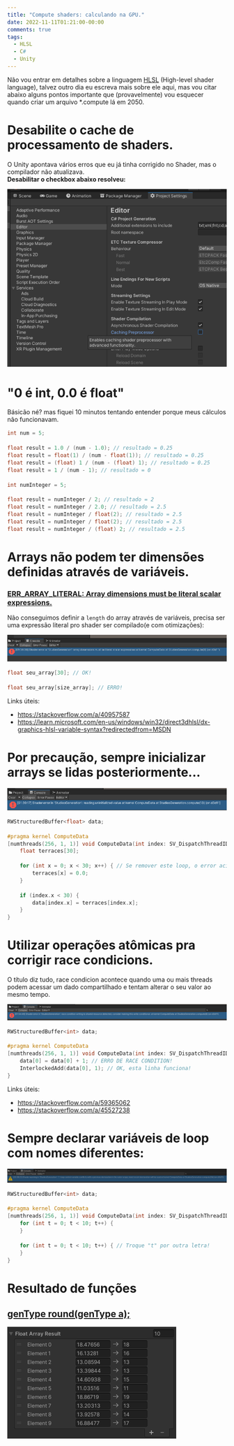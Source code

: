 ```yaml
---
title: "Compute shaders: calculando na GPU."
date: 2022-11-11T01:21:00-00:00
comments: true
tags:
  - HLSL
  - C#
  - Unity
---
```


Não vou entrar em detalhes sobre a linguagem [HLSL](https://learn.microsoft.com/en-us/windows/win32/direct3dhlsl/dx-graphics-hlsl) (High-level shader language), talvez outro dia eu escreva mais sobre ele aqui, mas vou citar abaixo alguns pontos importante que (provavelmente) vou esquecer quando criar um arquivo *.compute lá em 2050.

# Desabilite o cache de processamento de shaders.

O Unity apontava vários erros que eu já tinha corrigido no Shader, mas o compilador não atualizava.<br>
**Desabilitar o checkbox abaixo resolveu:**

![](2022-11-12-18-50-35.png)

# "0 é int, 0.0 é float"

Básicão né? mas fiquei 10 minutos tentando entender porque meus cálculos não funcionavam.<br>

```c
int num = 5;

float result = 1.0 / (num - 1.0); // resultado = 0.25
float result = float(1) / (num - float(1)); // resultado = 0.25
float result = (float) 1 / (num - (float) 1); // resultado = 0.25
float result = 1 / (num - 1); // resultado = 0

int numInteger = 5;

float result = numInteger / 2; // resultado = 2
float result = numInteger / 2.0; // resultado = 2.5
float result = numInteger / float(2); // resultado = 2.5
float result = numInteger / float(2); // resultado = 2.5
float result = numInteger / (float) 2; // resultado = 2.5
```

# Arrays não podem ter dimensões definidas através de variáveis.

### [ERR_ARRAY_LITERAL: Array dimensions must be literal scalar expressions.](https://learn.microsoft.com/en-us/windows/win32/direct3dhlsl/hlsl-errors-and-warnings)

Não conseguimos definir a `length` do array através de variáveis, precisa ser uma expressão literal pro shader ser compilado(e com otimizações):

![](2022-11-11-01-36-58.png)

```c
float seu_array[30]; // OK!

float seu_array[size_array]; // ERRO!
```

Links úteis:
- https://stackoverflow.com/a/40957587
- https://learn.microsoft.com/en-us/windows/win32/direct3dhlsl/dx-graphics-hlsl-variable-syntax?redirectedfrom=MSDN

# Por precaução, sempre inicializar arrays se lidas posteriormente...

![](2022-11-11-01-45-06.png)

```c
RWStructuredBuffer<float> data;

#pragma kernel ComputeData
[numthreads(256, 1, 1)] void ComputeData(int index: SV_DispatchThreadID) {
    float terraces[30];

    for (int x = 0; x < 30; x++) { // Se remover este loop, o error acima é acionado.
        terraces[x] = 0.0;
    }

    if (index.x < 30) {
        data[index.x] = terraces[index.x];
    }
}
```

# Utilizar operações atômicas pra corrigir race condicions.

O título diz tudo, race condicion acontece quando uma ou mais threads podem acessar um dado compartilhado e tentam alterar o seu valor ao mesmo tempo.

![](2022-11-11-01-55-02.png)

```c
RWStructuredBuffer<int> data;

#pragma kernel ComputeData
[numthreads(256, 1, 1)] void ComputeData(int index: SV_DispatchThreadID) {
	data[0] = data[0] + 1; // ERRO DE RACE CONDITION!
	InterlockedAdd(data[0], 1); // OK, esta linha funciona!
}
```

Links úteis:
- https://stackoverflow.com/a/59365062
- https://stackoverflow.com/a/45527238

# Sempre declarar variáveis de loop com nomes diferentes:

![](2022-11-11-20-39-24.png)

```c
RWStructuredBuffer<int> data;

#pragma kernel ComputeData
[numthreads(256, 1, 1)] void ComputeData(int index: SV_DispatchThreadID) {
	for (int t = 0; t < 10; t++) {
	}

	for (int t = 0; t < 10; t++) { // Troque "t" por outra letra!
	}
}
```

# Resultado de funções

## [genType round(genType a);](https://developer.download.nvidia.com/cg/round.html)

![](2022-11-11-20-47-01.png)